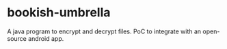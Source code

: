 # bookish-umbrella
A java program to encrypt and decrypt files. PoC to integrate with an open-source android app.
